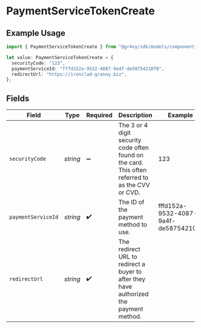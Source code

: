 # PaymentServiceTokenCreate

## Example Usage

```typescript
import { PaymentServiceTokenCreate } from "@gr4vy/sdk/models/components";

let value: PaymentServiceTokenCreate = {
  securityCode: "123",
  paymentServiceId: "fffd152a-9532-4087-9a4f-de58754210f0",
  redirectUrl: "https://ironclad-granny.biz",
};
```

## Fields

| Field                                                                                             | Type                                                                                              | Required                                                                                          | Description                                                                                       | Example                                                                                           |
| ------------------------------------------------------------------------------------------------- | ------------------------------------------------------------------------------------------------- | ------------------------------------------------------------------------------------------------- | ------------------------------------------------------------------------------------------------- | ------------------------------------------------------------------------------------------------- |
| `securityCode`                                                                                    | *string*                                                                                          | :heavy_minus_sign:                                                                                | The 3 or 4 digit security code often found on the card. This often referred to as the CVV or CVD. | 123                                                                                               |
| `paymentServiceId`                                                                                | *string*                                                                                          | :heavy_check_mark:                                                                                | The ID of the payment method to use.                                                              | fffd152a-9532-4087-9a4f-de58754210f0                                                              |
| `redirectUrl`                                                                                     | *string*                                                                                          | :heavy_check_mark:                                                                                | The redirect URL to redirect a buyer to after they have authorized the payment method.            |                                                                                                   |